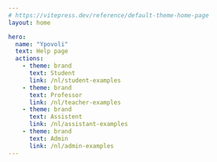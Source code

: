 ```yaml
---
# https://vitepress.dev/reference/default-theme-home-page
layout: home

hero:
  name: "Ypovoli"
  text: Help page
  actions:
    - theme: brand
      text: Student
      link: /nl/student-examples
    - theme: brand
      text: Professor
      link: /nl/teacher-examples
    - theme: brand
      text: Assistent
      link: /nl/assistant-examples
    - theme: brand
      text: Admin
      link: /nl/admin-examples
---
```


